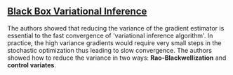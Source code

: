 ## [Black Box Variational Inference](https://arxiv.org/abs/1401.0118)

The authors showed that reducing the variance of the gradient estimator is essential to the fast convergence of 'variational inference algorithm'. In practice, the high variance gradients would require very small steps in the stochastic optimization thus leading to slow convergence. The authors showed how to reduce the variance in two ways: **Rao-Blackwellization** and **control variates**.